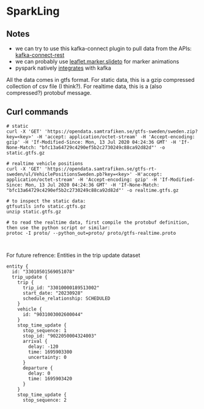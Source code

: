 # SparkLing

## Notes
- we can try to use this kafka-connect plugin to pull data from the APIs: [kafka-connect-rest](https://github.com/llofberg/kafka-connect-rest)
- we can probably use [leaflet.marker.slideto](https://www.npmjs.com/package/leaflet.marker.slideto) for marker animations
- pyspark natively [integrates](https://spark.apache.org/docs/latest/structured-streaming-kafka-integration.html) with kafka

All the data comes in gtfs format.
For static data, this is a gzip compressed collection of csv file (I think?).
For realtime data, this is a (also compressed?) protobuf message.

## Curl commands
```
# static
curl -X 'GET' 'https://opendata.samtrafiken.se/gtfs-sweden/sweden.zip?key=<key>' -H 'accept: application/octet-stream' -H 'Accept-encoding: gzip' -H 'If-Modified-Since: Mon, 13 Jul 2020 04:24:36 GMT' -H 'If-None-Match: "bfc13a64729c4290ef5b2c2730249c88ca92d82d"' -o static.gtfs.gz

# realtime vehicle positions
curl -X 'GET' 'https://opendata.samtrafiken.se/gtfs-rt-sweden/ul/VehiclePositionsSweden.pb?key=<key>' -H'accept: application/octet-stream' -H 'Accept-encoding: gzip' -H 'If-Modified-Since: Mon, 13 Jul 2020 04:24:36 GMT' -H 'If-None-Match: "bfc13a64729c4290ef5b2c2730249c88ca92d82d"' -o realtime.gtfs.gz

# to inspect the static data:
gtfsutils info static.gtfs.gz
unzip static.gtfs.gz

# to read the realtime data, first compile the protobuf definition, then use the python script or similar:
protoc -I proto/ --python_out=proto/ proto/gtfs-realtime.proto



```
For future refrence:
Entities in the trip update dataset
```
entity {
  id: "33010501569051078"
  trip_update {
    trip {
      trip_id: "33010000189513002"
      start_date: "20230928"
      schedule_relationship: SCHEDULED
    }
    vehicle {
      id: "9031003002600044"
    }
    stop_time_update {
      stop_sequence: 1
      stop_id: "9022050004324003"
      arrival {
        delay: -120
        time: 1695903300
        uncertainty: 0
      }
      departure {
        delay: 0
        time: 1695903420
      }
    }
    stop_time_update {
      stop_sequence: 2
```